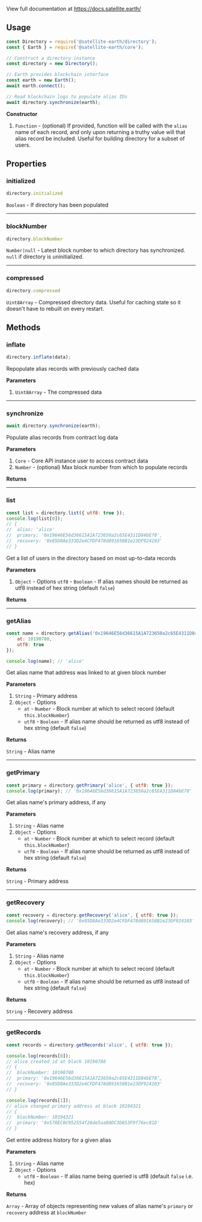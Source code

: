 View full documentation at https://docs.satellite.earth/

## Usage

``` js
const Directory = require('@satellite-earth/directory');
const { Earth } = require('@satellite-earth/core');

// Construct a directory instance
const directory = new Directory();

// Earth provides blockchain interface
const earth = new Earth();
await earth.connect();

// Read blockchain logs to populate alias IDs
await directory.synchronize(earth);
```

**Constructor**

1. `Function` - (optional) If provided, function will be called with the `alias` name of each record, and only upon returning a truthy value will that alias record be included. Useful for building directory for a subset of users.

## Properties

### initialized

``` js
directory.initialized
```

`Boolean` - If directory has been populated

---

### blockNumber

``` js
directory.blockNumber
```

`Number|null` - Latest block number to which directory has synchronized. `null` if directory is uninitialized.

---

### compressed

``` js
directory.compressed
```

`Uint8Array` - Compressed directory data. Useful for caching state so it doesn't have to rebuilt on every restart.

## Methods

### inflate

``` js
directory.inflate(data);
```

Repopulate alias records with previously cached data

**Parameters**

1. `Uint8Array` - The compressed data

---

### synchronize

``` js
await directory.synchronize(earth);
```

Populate alias records from contract log data

**Parameters**

1. `Core` - Core API instance user to access contract data
2. `Number` - (optional) Max block number from which to populate records

**Returns**

---

### list

``` js
const list = directory.list({ utf8: true });
console.log(list[0]);
// {
// 	alias: 'alice'
// 	primary: '0x19646E56d36615A1A723650a2c65E4311D84bE70',
// 	recovery: '0x85D8Ae333D2e4CFDF478d891658B1e23DF924103'
// }
```

Get a list of users in the directory based on most up-to-data records

**Parameters**

1. `Object` - Options
	`utf8` - `Boolean` - If alias names should be returned as utf8 instead of hex string (default `false`)

**Returns**

---

### getAlias

``` js
const name = directory.getAlias('0x19646E56d36615A1A723650a2c65E4311D84bE70', {
	at: 10190780,
	utf8: true
});

console.log(name); // 'alice'
```

Get alias name that address was linked to at given block number

**Parameters**

1. `String` - Primary address
2. `Object` - Options
	- `at` - `Number` - Block number at which to select record (default `this.blockNumber`)
	- `utf8` - `Boolean` - If alias name should be returned as utf8 instead of hex string (default `false`)

**Returns**

`String` - Alias name

---

### getPrimary

``` js
const primary = directory.getPrimary('alice', { utf8: true });
console.log(primary); // '0x19646E56d36615A1A723650a2c65E4311D84bE70'
```

Get alias name's primary address, if any

**Parameters**

1. `String` - Alias name
2. `Object` - Options
	- `at` - `Number` - Block number at which to select record (default `this.blockNumber`)
	- `utf8` - `Boolean` - If alias name should be returned as utf8 instead of hex string (default `false`)

**Returns**

`String` - Primary address

---

### getRecovery

``` js
const recovery = directory.getRecovery('alice', { utf8: true });
console.log(recovery); // '0x85D8Ae333D2e4CFDF478d891658B1e23DF924103'
```

Get alias name's recovery address, if any

**Parameters**

1. `String` - Alias name
2. `Object` - Options
	- `at` - `Number` - Block number at which to select record (default `this.blockNumber`)
	- `utf8` - `Boolean` - If alias name should be returned as utf8 instead of hex string (default `false`)

**Returns**

`String` - Recovery address

---

### getRecords

``` js
const records = directory.getRecords('alice', { utf8: true });

console.log(records[0]);
// alice created id at block 10190780
// {
// 	blockNumber: 10190780
// 	primary: '0x19646E56d36615A1A723650a2c65E4311D84bE70',
// 	recovery: '0x85D8Ae333D2e4CFDF478d891658B1e23DF924103'
// }

console.log(records[1]);
// alice changed primary address at block 10194321
// {
// 	blockNumber: 10194321
// 	primary: '0x578EC0C952554f26de5aa80DC3D853F9f76ec81D'
// }
```

Get entire address history for a given alias

**Parameters**

1. `String` - Alias name
2. `Object` - Options
	- `utf8` - `Boolean` - If alias name being queried is utf8 (default `false` i.e. hex)

**Returns**

`Array` - Array of objects representing new values of alias name's `primary` or `recovery` address at `blockNumber`
